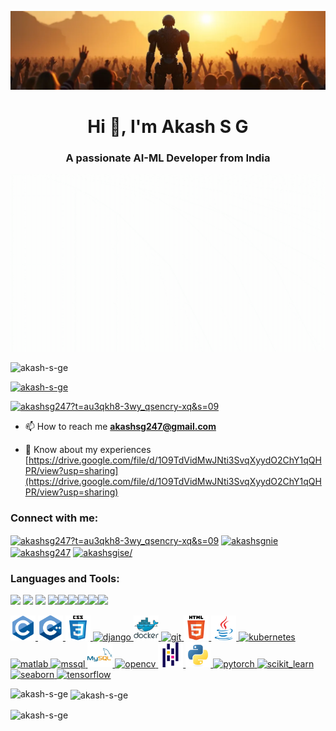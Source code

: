 ![Logo](https://github.com/akash247777/akash247777/blob/main/image.webp)
<h1 align="center">Hi 👋, I'm Akash S G</h1>
<h3 align="center">A passionate AI-ML Developer from India</h3>

![Logo](https://github.com/akash247777/akash247777/blob/main/Blue%20Futuristic%20Artificial%20Intelligence%20Presentation%20(1).gif)

<p align="left"> <img src="https://komarev.com/ghpvc/?username=akash-s-ge&label=Profile%20views&color=0e75b6&style=flat" alt="akash-s-ge" /> </p>

<p align="left"> <a href="https://github.com/ryo-ma/github-profile-trophy"><img src="https://github-profile-trophy.vercel.app/?username=akash-s-ge" alt="akash-s-ge" /></a> </p>

<p align="left"> <a href="https://twitter.com/akashsg247?t=au3qkh8-3wy_qsencry-xq&s=09" target="blank"><img src="https://img.shields.io/twitter/follow/akashsg247?t=au3qkh8-3wy_qsencry-xq&s=09?logo=twitter&style=for-the-badge" alt="akashsg247?t=au3qkh8-3wy_qsencry-xq&s=09" /></a> </p>

- 📫 How to reach me **akashsg247@gmail.com**

- 📄 Know about my experiences [https://drive.google.com/file/d/1O9TdVidMwJNti3SvqXyydO2ChY1qQHPR/view?usp=sharing](https://drive.google.com/file/d/1O9TdVidMwJNti3SvqXyydO2ChY1qQHPR/view?usp=sharing)

<h3 align="left">Connect with me:</h3>
<p align="left">
<a href="https://twitter.com/akashsg247?t=au3qkh8-3wy_qsencry-xq&s=09" target="blank"><img align="center" src="https://raw.githubusercontent.com/rahuldkjain/github-profile-readme-generator/master/src/images/icons/Social/twitter.svg" alt="akashsg247?t=au3qkh8-3wy_qsencry-xq&s=09" height="30" width="40" /></a>
<a href="https://linkedin.com/in/akashsgnie" target="blank"><img align="center" src="https://raw.githubusercontent.com/rahuldkjain/github-profile-readme-generator/master/src/images/icons/Social/linked-in-alt.svg" alt="akashsgnie" height="30" width="40" /></a>
<a href="https://www.codechef.com/users/akashsg247" target="blank"><img align="center" src="https://cdn.jsdelivr.net/npm/simple-icons@3.1.0/icons/codechef.svg" alt="akashsg247" height="30" width="40" /></a>
<a href="https://www.leetcode.com/akashsgise/" target="blank"><img align="center" src="https://raw.githubusercontent.com/rahuldkjain/github-profile-readme-generator/master/src/images/icons/Social/leet-code.svg" alt="akashsgise/" height="30" width="40" /></a>
</p>

<h3 align="left">Languages and Tools:</h3>

<img  src="https://readme-components.vercel.app/api?component=logo&fill=black&logo=python&animation=spin&svgfill=15d8fe"> <img src="https://readme-components.vercel.app/api?component=logo&fill=black&logo=Mysql&animation=neon&svgfill=15d8fe"> <img src="https://readme-components.vercel.app/api?component=logo&fill=black&logo=tensorflow&animation=neon&svgfill=ffc40c"> <img src="https://readme-components.vercel.app/api?component=logo&fill=black&logo=PyTrouch&animation=neon&svgfill=15d8fe"><img src="https://readme-components.vercel.app/api?component=logo&fill=black&logo=Git&animation=neon&svgfill=ff4500"><img src="https://readme-components.vercel.app/api?component=logo&fill=black&logo=docker&animation=neon&svgfill=15d8fe"><img src="https://readme-components.vercel.app/api?component=logo&fill=black&logo=C-language&animation=neon&svgfill=15d8fe"><img src="https://readme-components.vercel.app/api?component=logo&fill=black&logo=c++langauage&animation=neon&svgfill=15d8fe"><img src="https://readme-components.vercel.app/api?component=logo&fill=black&logo=scikit-learn&animation=neon&svgfill=2d79c7">

<p align="left"> <a href="https://www.cprogramming.com/" target="_blank" rel="noreferrer"> <img src="https://raw.githubusercontent.com/devicons/devicon/master/icons/c/c-original.svg" alt="c" width="40" height="40"/> </a> <a href="https://www.w3schools.com/cpp/" target="_blank" rel="noreferrer"> <img src="https://raw.githubusercontent.com/devicons/devicon/master/icons/cplusplus/cplusplus-original.svg" alt="cplusplus" width="40" height="40"/> </a> <a href="https://www.w3schools.com/css/" target="_blank" rel="noreferrer"> <img src="https://raw.githubusercontent.com/devicons/devicon/master/icons/css3/css3-original-wordmark.svg" alt="css3" width="40" height="40"/> </a> <a href="https://www.djangoproject.com/" target="_blank" rel="noreferrer"> <img src="https://cdn.worldvectorlogo.com/logos/django.svg" alt="django" width="40" height="40"/> </a> <a href="https://www.docker.com/" target="_blank" rel="noreferrer"> <img src="https://raw.githubusercontent.com/devicons/devicon/master/icons/docker/docker-original-wordmark.svg" alt="docker" width="40" height="40"/> </a> <a href="https://git-scm.com/" target="_blank" rel="noreferrer"> <img src="https://www.vectorlogo.zone/logos/git-scm/git-scm-icon.svg" alt="git" width="40" height="40"/> </a> <a href="https://www.w3.org/html/" target="_blank" rel="noreferrer"> <img src="https://raw.githubusercontent.com/devicons/devicon/master/icons/html5/html5-original-wordmark.svg" alt="html5" width="40" height="40"/> </a> <a href="https://www.java.com" target="_blank" rel="noreferrer"> <img src="https://raw.githubusercontent.com/devicons/devicon/master/icons/java/java-original.svg" alt="java" width="40" height="40"/> </a> <a href="https://kubernetes.io" target="_blank" rel="noreferrer"> <img src="https://www.vectorlogo.zone/logos/kubernetes/kubernetes-icon.svg" alt="kubernetes" width="40" height="40"/> </a> <a href="https://www.mathworks.com/" target="_blank" rel="noreferrer"> <img src="https://upload.wikimedia.org/wikipedia/commons/2/21/Matlab_Logo.png" alt="matlab" width="40" height="40"/> </a> <a href="https://www.microsoft.com/en-us/sql-server" target="_blank" rel="noreferrer"> <img src="https://www.svgrepo.com/show/303229/microsoft-sql-server-logo.svg" alt="mssql" width="40" height="40"/> </a> <a href="https://www.mysql.com/" target="_blank" rel="noreferrer"> <img src="https://raw.githubusercontent.com/devicons/devicon/master/icons/mysql/mysql-original-wordmark.svg" alt="mysql" width="40" height="40"/> </a> <a href="https://opencv.org/" target="_blank" rel="noreferrer"> <img src="https://www.vectorlogo.zone/logos/opencv/opencv-icon.svg" alt="opencv" width="40" height="40"/> </a> <a href="https://pandas.pydata.org/" target="_blank" rel="noreferrer"> <img src="https://raw.githubusercontent.com/devicons/devicon/2ae2a900d2f041da66e950e4d48052658d850630/icons/pandas/pandas-original.svg" alt="pandas" width="40" height="40"/> </a> <a href="https://www.python.org" target="_blank" rel="noreferrer"> <img src="https://raw.githubusercontent.com/devicons/devicon/master/icons/python/python-original.svg" alt="python" width="40" height="40"/> </a> <a href="https://pytorch.org/" target="_blank" rel="noreferrer"> <img src="https://www.vectorlogo.zone/logos/pytorch/pytorch-icon.svg" alt="pytorch" width="40" height="40"/> </a> <a href="https://scikit-learn.org/" target="_blank" rel="noreferrer"> <img src="https://upload.wikimedia.org/wikipedia/commons/0/05/Scikit_learn_logo_small.svg" alt="scikit_learn" width="40" height="40"/> </a> <a href="https://seaborn.pydata.org/" target="_blank" rel="noreferrer"> <img src="https://seaborn.pydata.org/_images/logo-mark-lightbg.svg" alt="seaborn" width="40" height="40"/> </a> <a href="https://www.tensorflow.org" target="_blank" rel="noreferrer"> <img src="https://www.vectorlogo.zone/logos/tensorflow/tensorflow-icon.svg" alt="tensorflow" width="40" height="40"/> </a> </p>

<p><img align="left" src="https://github-readme-stats.vercel.app/api/top-langs?username=akash-s-ge&show_icons=true&locale=en&layout=compact" alt="akash-s-ge" /></p>

<p>&nbsp;<img align="center" src="https://github-readme-stats.vercel.app/api?username=akash-s-ge&show_icons=true&locale=en" alt="akash-s-ge" /></p>

<p><img align="center" src="https://github-readme-streak-stats.herokuapp.com/?user=akash-s-ge&" alt="akash-s-ge" /></p>
